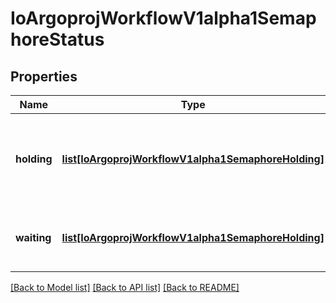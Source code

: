 # IoArgoprojWorkflowV1alpha1SemaphoreStatus

## Properties
Name | Type | Description | Notes
------------ | ------------- | ------------- | -------------
**holding** | [**list[IoArgoprojWorkflowV1alpha1SemaphoreHolding]**](IoArgoprojWorkflowV1alpha1SemaphoreHolding.md) | Holding stores the list of resource acquired synchronization lock for workflows. | [optional] 
**waiting** | [**list[IoArgoprojWorkflowV1alpha1SemaphoreHolding]**](IoArgoprojWorkflowV1alpha1SemaphoreHolding.md) | Waiting indicates the list of current synchronization lock holders. | [optional] 

[[Back to Model list]](../README.md#documentation-for-models) [[Back to API list]](../README.md#documentation-for-api-endpoints) [[Back to README]](../README.md)


